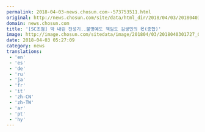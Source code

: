 ```yaml
---
permalink: 2018-04-03-news.chosun.com--573753511.html
original: http://news.chosun.com/site/data/html_dir/2018/04/03/2018040301792.html
domain: news.chosun.com
title: '[SC초점] 막 내린 전성기..불명예도 책임도 김생민의 몫(종합)'
image: http://image.chosun.com/sitedata/image/201804/03/2018040301727_0.jpg
date: 2018-04-03 05:27:09
category: news
translations: 
 - 'en'
 - 'es'
 - 'de'
 - 'ru'
 - 'ja'
 - 'fr'
 - 'it'
 - 'zh-CN'
 - 'zh-TW'
 - 'ar'
 - 'pt'
 - 'hy'
---
```


